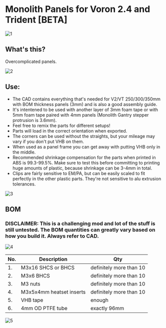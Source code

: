 # Monolith Panels for Voron 2.4 and Trident [BETA]

![1](Images/distant_view.png)
 
## What's this?
Overcomplicated panels.

![2](Images/upside_down.png)

## Use: 
- The CAD contains everything that's needed for V2/VT 250/300/350mm with BOM thickness panels (3mm) and is also a good assembly guide.
- It's intentened to be used with another layer of 3mm foam tape or with 5mm foam tape paired with 4mm panels (Monolith Gantry stepper protrusion is 3.6mm).
- Feel free to remix the parts for different setups!
- Parts will load in the correct orientation when exported.
- The corners can be used without the straights, but your mileage may vary if you don't put VHB on them.
- When used as a panel frame you can get away with putting VHB only in the middle.
- Recommended shrinkage compensation for the parts when printed in ABS is 99.3-99.5%. Make sure to test this before committing to printing huge amounts of plastic, because shrinkage can be 3-4mm in total.
- Clips are fairly sensitive to EM/PA, but can be easily scaled to fit perfectly in the other plastic parts. They're not sensitive to alu extrusion tolerances.

![3](Images/inside.png)

## BOM
### DISCLAIMER: This is a challenging mod and lot of the stuff is still untested. The BOM quantities can greatly vary based on how you build it. Always refer to CAD.

![4](Images/spread_out.png)

|No.|Description|Qty|
|---|---|---|
|1.|M3x16 SHCS or BHCS|definitely more than 10|
|2.|M3x6 BHCS|definitely more than 10|
|3.|M3 nuts|definitely more than 10|
|4.|M3x5x4mm heatset inserts|definitely more than 10|
|5.|VHB tape|enough|
|6.|4mm OD PTFE tube|exactly 96mm|

![5](Images/corner_closeup.png)